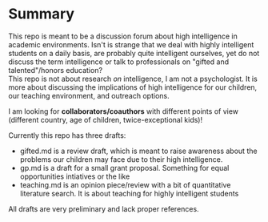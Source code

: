 # Summary  
This repo is meant to be a discussion forum about high intelligence in academic environments. Isn't is strange that we deal with highly intelligent students on a daily basis, are probably quite intelligent ourselves, yet do not discuss the term intelligence or talk to professionals on "gifted and talented"/honors education?  
This repo is not about research _on_ intelligence, I am not a psychologist. It is more about discussing the implications of high intelligence for our children, our teaching environment, and outreach options.  


I am looking for **collaborators/coauthors** with different points of view (different country, age of children, twice-exceptional kids)! 


Currently this repo has three drafts: 
- gifted.md is a review draft, which is meant to raise awareness about the problems our children may face due to their high intelligence. 
- gp.md is a draft for a small grant proposal. Something for equal opportunities intiatives or the like
- teaching.md is an opinion piece/review with a bit of quantitative literature search. It is about teaching for highly intelligent students

All drafts are very preliminary and lack proper references.
